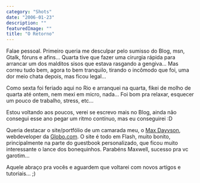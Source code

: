 ```yaml
---
category: "Shots"
date: "2006-01-23"
description: ""
featuredImage: ""
title: "O Retorno"
---
```


Falae pessoal. Primeiro queria me desculpar pelo sumisso do Blog, msn, Gtalk, fóruns e afins... Quarta tive que fazer uma cirurgia rápida para arrancar um dos malditos sisos que estava rasgando a gengiva... Mas correu tudo bem, agora to bem tranquilo, tirando o incômodo que foi, uma dor meio chata depois, mas ficou legal...

Como sexta foi feriado aqui no Rio e arranquei na quarta, fikei de molho de quarta até ontem, nem mexi em micro, nada... Foi bom pra relaxar, esquecer um pouco de trabalho, stress, etc...

Estou voltando aos poucos, verei se escrevo mais no Blog, ainda não consegui esse ano pegar um ritmo contínuo, mas eu conseguirei :D

Queria destacar o site/portfólio de um camarada meu, o [Max Dayvson](http://www.dayvson.com/), webdeveloper da [Globo.com](http://www.globo.com). O site é todo em Flash, muito bonito, principalmente na parte do guestbook personalizado, que ficou muito interessante o lance dos bonequinhos. Parabéns Maxwell, sucesso pra vc garotim...

Aquele abraço pra vocês e aguardem que voltarei com novos artigos e tutoriais... ;)
